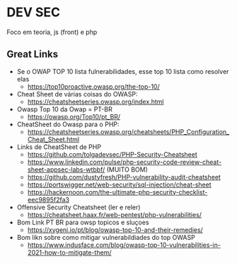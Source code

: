 # DEV SEC

Foco em teoria, js (front) e php

## Great Links

+ Se o OWAP TOP 10 lista fulnerabilidades, esse top 10 lista como resolver elas
    + <https://top10proactive.owasp.org/the-top-10/>
+ Cheat Sheet de várias coisas do OWASP:
    + https://cheatsheetseries.owasp.org/index.html
+ Owasp Top 10 da Owap = PT-BR
    + https://owasp.org/Top10/pt_BR/
+ CheatSheet do Owasp para o PHP:
    + https://cheatsheetseries.owasp.org/cheatsheets/PHP_Configuration_Cheat_Sheet.html
+ Links de CheatSheet de PHP
    + https://github.com/tolgadevsec/PHP-Security-Cheatsheet
    + https://www.linkedin.com/pulse/php-security-code-review-cheat-sheet-appsec-labs-wtbbf/ (MUITO BOM)
    + https://github.com/dustyfresh/PHP-vulnerability-audit-cheatsheet
    + https://portswigger.net/web-security/sql-injection/cheat-sheet
    + https://hackernoon.com/the-ultimate-php-security-checklist-eec9895f2fa3
+ Offensive Security Cheatsheet (ler e reler)
    + https://cheatsheet.haax.fr/web-pentest/php-vulnerabilities/
+ Bom Link PT BR para owsp topicos e sluçoes
    + https://xygeni.io/pt/blog/owasp-top-10-and-their-remedies/
+ Bom likn sobre como mitigar vulnerabildiades do top OWASP
    + https://www.indusface.com/blog/owasp-top-10-vulnerabilities-in-2021-how-to-mitigate-them/